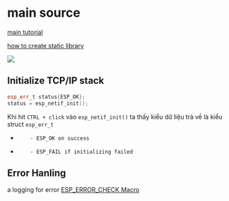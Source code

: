 
# main  source
[main tutorial](https://embeddedexplorer.com/esp32-wifi-station/#Binding_WiFi_driver_and_esp-netif)

[how to create static library](https://www.youtube.com/watch?v=CdmJ9xAYHno)

![](wifi_programing_model.png )

## Initialize TCP/IP stack

```cpp
esp_err_t status{ESP_OK};
status = esp_netif_init();
```

Khi hit `CTRL + click` vào `esp_netif_init()` ta thấy kiểu dữ liệu trả về là kiểu struct `esp_err_t`
*         - ESP_OK on success  
*         - ESP_FAIL if initializing failed

## Error Hanling
a logging for error
[ESP_ERROR_CHECK Macro](https://docs.espressif.com/projects/esp-idf/en/latest/esp32/api-guides/error-handling.html#esp-error-check-macro)
